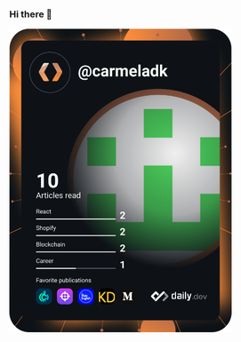 ### Hi there 👋
<a href="https://app.daily.dev/DailyDevTips"><img src="https://github.com/CarmelAdk/carmeladk/blob/master/devcard.svg" width="400" alt="Carmel Adikin's Dev Card"/></a>
<!--
**CarmelAdk/carmeladk** is a ✨ _special_ ✨ repository because its `README.md` (this file) appears on your GitHub profile.

Here are some ideas to get you started:

- 🔭 I’m currently working on ...
- 🌱 I’m currently learning ...
- 👯 I’m looking to collaborate on ...
- 🤔 I’m looking for help with ...
- 💬 Ask me about ...
- 📫 How to reach me: ...
- 😄 Pronouns: ...
- ⚡ Fun fact: ...
-->
